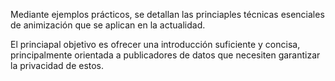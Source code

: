 Mediante ejemplos prácticos, se detallan las princiaples técnicas esenciales de animización que se aplican en la actualidad.

El princiapal objetivo es ofrecer una introducción suficiente y concisa, principalmente orientada a publicadores de datos que necesiten garantizar la privacidad de estos.
